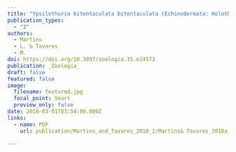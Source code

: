 ```yaml
---
title: "Ypsilothuria bitentaculata bitentaculata (Echinodermata: Holothuroidea) from the southwestern Atlantic, with comments on its morphology"
publication_types:
  - "2"
authors:
  - Martins
  - L. & Tavares
  - M.
doi: https://doi.org/10.3897/zoologia.35.e24573
publication: _Zoologia_
draft: false
featured: false
image:
  filename: featured.jpg
  focal_point: Smart
  preview_only: false
date: 2018-03-01T03:54:00.000Z
links:
  - name: PDF
    url: publication/Martins_and_Tavares_2018_2/Martins& Tavares_2018a_Y. bitentaculata.pdf

---
```

